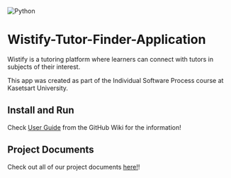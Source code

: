![Python](https://img.shields.io/badge/python-3670A0?style=for-the-badge&logo=python&logoColor=ffdd54) 
# Wistify-Tutor-Finder-Application

Wistify is a tutoring platform where learners can connect with tutors in subjects of their interest.

This app was created as part of the Individual Software Process course at Kasetsart University.

## Install and Run

Check [User Guide](https://github.com/Tharunthorn/Wistify-Tutor-Finder-Application/wiki/User-Guide) from the GitHub Wiki for the information! 

## Project Documents

Check out all of our project documents [here!](../../wiki/Home)!

  


